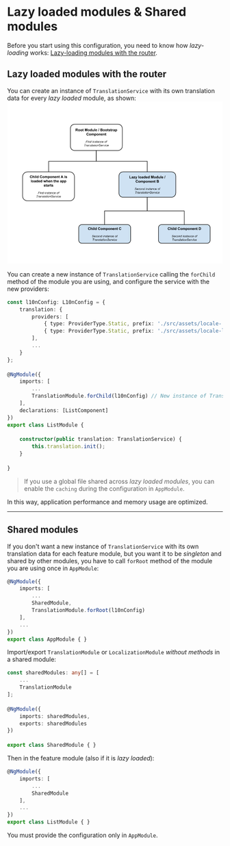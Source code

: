 # Lazy loaded modules & Shared modules

Before you start using this configuration, you need to know how _lazy-loading_ works: [Lazy-loading modules with the router](https://angular.io/guide/ngmodule#lazy-loading-modules-with-the-router).

## Lazy loaded modules with the router
You can create an instance of `TranslationService` with its own translation data for every _lazy loaded_ module, as shown:
![LazyLoading](../images/LazyLoading.png)

You can create a new instance of `TranslationService` calling the `forChild` method of the module you are using, 
and configure the service with the new providers:
```TypeScript
const l10nConfig: L10nConfig = {
    translation: {
        providers: [
            { type: ProviderType.Static, prefix: './src/assets/locale-' },
            { type: ProviderType.Static, prefix: './src/assets/locale-list-' }
        ],
        ...
    }
};

@NgModule({
    imports: [
        ...
        TranslationModule.forChild(l10nConfig) // New instance of TranslationService.
    ],
    declarations: [ListComponent]
})
export class ListModule {

    constructor(public translation: TranslationService) {
        this.translation.init();
    }

}
```

> If you use a global file shared across _lazy loaded modules_, you can enable the `caching` during the configuration in `AppModule`.

In this way, application performance and memory usage are optimized.

---

## Shared modules
If you don't want a new instance of `TranslationService` with its own translation data for each feature module, but you want it to be _singleton_ and shared by other modules, you have to call `forRoot` method of the module you are using once in `AppModule`:
```TypeScript
@NgModule({
    imports: [
        ...
        SharedModule,
        TranslationModule.forRoot(l10nConfig)
    ],
    ...
})
export class AppModule { }
```
Import/export `TranslationModule` or `LocalizationModule` _without methods_ in a shared module: 
```TypeScript
const sharedModules: any[] = [
    ...
    TranslationModule
];

@NgModule({
    imports: sharedModules,
    exports: sharedModules
})

export class SharedModule { }
```
Then in the feature module (also if it is _lazy loaded_):
```TypeScript
@NgModule({
    imports: [
        ...
        SharedModule
    ],
    ...
})
export class ListModule { }
```
You must provide the configuration only in `AppModule`.
